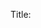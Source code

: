 Title: <title draft template>
Date: 2020-12-13 19:00
Tags: template, <string to fill>, <string to fill>
Category: <string to fill>
Slug: <will-show-on-url>

<This head is important to make the following contents explicit>
****************************************************************

foo-bar
